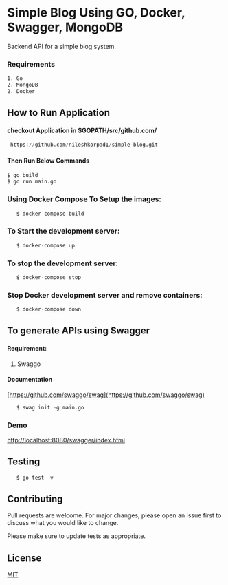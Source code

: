 # Simple Blog Using GO, Docker, Swagger, MongoDB

Backend API for a simple blog system.

### Requirements

```bash
1. Go
2. MongoDB
2. Docker
```

## How to Run Application

#### checkout Application in $GOPATH/src/github.com/<UserName>
```python
 https://github.com/nileshkorpad1/simple-blog.git
```

#### Then Run Below Commands

```bash
$ go build
$ go run main.go
```

### Using Docker Compose To Setup the images:

```python
   $ docker-compose build
```

### To Start the development server:

```python
   $ docker-compose up
```

### To stop the development server:

```python
   $ docker-compose stop
```


### Stop Docker development server and remove containers:

```python
   $ docker-compose down
```

## To generate APIs using Swagger

#### Requirement:

1. Swaggo

#### Documentation

[https://github.com/swaggo/swag](https://github.com/swaggo/swag)

```python
   $ swag init -g main.go
```

### Demo

[http://localhost:8080/swagger/index.html](http://localhost:8080/swagger/index.html)


## Testing

```python
   $ go test -v
```


## Contributing
Pull requests are welcome. For major changes, please open an issue first to discuss what you would like to change.

Please make sure to update tests as appropriate.

## License
[MIT](https://choosealicense.com/licenses/mit/)
